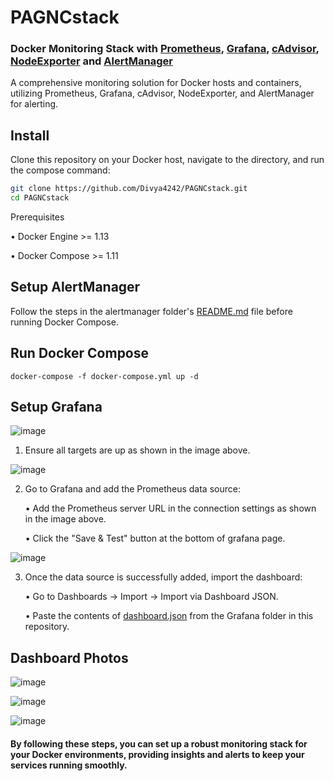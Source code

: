 # PAGNCstack

### Docker Monitoring Stack with [Prometheus](https://prometheus.io/), [Grafana](http://grafana.org/), [cAdvisor](https://github.com/google/cadvisor), [NodeExporter](https://github.com/prometheus/node_exporter) and [AlertManager](https://prometheus.io/docs/alerting/latest/alertmanager/)

A comprehensive monitoring solution for Docker hosts and containers, utilizing Prometheus, Grafana, cAdvisor, NodeExporter, and AlertManager for alerting.

## Install

Clone this repository on your Docker host, navigate to the directory, and run the compose command:

```bash
git clone https://github.com/Divya4242/PAGNCstack.git
cd PAGNCstack
```
Prerequisites

• Docker Engine >= 1.13

• Docker Compose >= 1.11

## Setup AlertManager
Follow the steps in the alertmanager folder's [README.md](https://github.com/Divya4242/PAGNCstack/blob/main/alertmanager/readme.md) file before running Docker Compose.

## Run Docker Compose
```
docker-compose -f docker-compose.yml up -d
```
## Setup Grafana
![image](https://github.com/Divya4242/PAGNCstack/assets/113757574/26c2b9d7-2838-4fb4-8b24-a72f92146074)

1. Ensure all targets are up as shown in the image above.

![image](https://github.com/Divya4242/PAGNCstack/assets/113757574/d8c63e07-b355-4fdd-8bd2-350be396cd04)

2. Go to Grafana and add the Prometheus data source:
   
    • Add the Prometheus server URL in the connection settings as shown in the image above.

    • Click the "Save & Test" button at the bottom of grafana page.

![image](https://github.com/Divya4242/PAGNCstack/assets/113757574/33ddecf2-b32b-4b45-834a-d6b7864c4595)

3. Once the data source is successfully added, import the dashboard:

    • Go to Dashboards -> Import -> Import via Dashboard JSON.

    • Paste the contents of [dashboard.json](https://github.com/Divya4242/PAGNCstack/blob/main/grafana/dashboard.json) from the Grafana folder in this repository.

## Dashboard Photos
![image](https://github.com/Divya4242/PAGNCstack/assets/113757574/abe4ecf6-26f0-46e6-ba11-3f9d82a99eba)

![image](https://github.com/Divya4242/PAGNCstack/assets/113757574/27817fe7-a7d7-488a-b367-b86cee0493d6)

![image](https://github.com/Divya4242/PAGNCstack/assets/113757574/88399da5-959a-40cf-bffd-237bfa4ddf77)


#### By following these steps, you can set up a robust monitoring stack for your Docker environments, providing insights and alerts to keep your services running smoothly.



